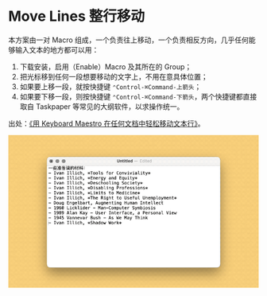 # Move Lines 整行移动

本方案由一对 Macro 组成，一个负责往上移动，一个负责相反方向，几乎任何能够输入文本的地方都可以用：

1. 下载安装，启用（Enable）Macro 及其所在的 Group；
2. 把光标移到任何一段想要移动的文字上，不用在意具体位置；
3. 如果要上移一段，就按快捷键 `‌⌃Control-⌘Command-上箭头`；
4. 如果要下移一段，则按快捷键 `‌⌃Control-⌘Command-下箭头`，两个快捷键都直接取自 Taskpaper 等常见的大纲软件，以求操作统一。

出处：[《用 Keyboard Maestro 在任何文档中轻松移动文本行》](https://utgd.net/article/20152)。

![title](img.gif)